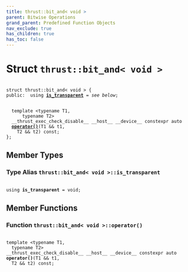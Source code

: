 ```yaml
---
title: thrust::bit_and< void >
parent: Bitwise Operations
grand_parent: Predefined Function Objects
nav_exclude: true
has_children: true
has_toc: false
---
```


# Struct `thrust::bit_and< void >`

<code class="doxybook">
<span>struct thrust::bit&#95;and&lt; void &gt; {</span>
<span>public:</span><span>&nbsp;&nbsp;using <b><a href="{{ site.baseurl }}/api/classes/structthrust_1_1bit__and_3_01void_01_4.html#using-is-transparent">is&#95;transparent</a></b> = <i>see below</i>;</span>
<br>
<span>&nbsp;&nbsp;template &lt;typename T1,</span>
<span>&nbsp;&nbsp;&nbsp;&nbsp;&nbsp;&nbsp;typename T2&gt;</span>
<span>&nbsp;&nbsp;__thrust_exec_check_disable__ __host__ __device__ constexpr auto </span><span>&nbsp;&nbsp;<b><a href="{{ site.baseurl }}/api/classes/structthrust_1_1bit__and_3_01void_01_4.html#function-operator()">operator()</a></b>(T1 && t1,</span>
<span>&nbsp;&nbsp;&nbsp;&nbsp;T2 && t2) const;</span>
<span>};</span>
</code>

## Member Types

<h3 id="using-is-transparent">
Type Alias <code>thrust::bit&#95;and&lt; void &gt;::is&#95;transparent</code>
</h3>

<code class="doxybook">
<span>using <b>is_transparent</b> = void;</span></code>

## Member Functions

<h3 id="function-operator()">
Function <code>thrust::bit&#95;and&lt; void &gt;::operator()</code>
</h3>

<code class="doxybook">
<span>template &lt;typename T1,</span>
<span>&nbsp;&nbsp;typename T2&gt;</span>
<span>__thrust_exec_check_disable__ __host__ __device__ constexpr auto </span><span><b>operator()</b>(T1 && t1,</span>
<span>&nbsp;&nbsp;T2 && t2) const;</span></code>

